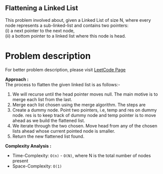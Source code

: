 ## Flattening a Linked List

This problem involved about, given a Linked List of size N, where every node represents a sub-linked-list and contains two pointers:<br/>
(i) a next pointer to the next node,<br/>
(ii) a bottom pointer to a linked list where this node is head.

# Problem description

For better problem description, please visit [LeetCode Page](https://practice.geeksforgeeks.org/problems/flattening-a-linked-list/1)

**Approach :**<br/>
The process to flatten the given linked list is as follows:-

1. We will recurse until the head pointer moves null. The main motive is to merge each list from the last.
2. Merge each list chosen using the merge algorithm. The steps are
3. Create a dummy node. Point two pointers, i.e, temp and res on dummy node. res is to keep track of dummy node and temp pointer is to move ahead as we build the flattened list.
4. We iterate through the two chosen. Move head from any of the chosen lists ahead whose current pointed node is smaller.
5. Return the new flattened list found.

**Complexity Analysis :**<br/>

-   Time-Complexity: `O(n)` - `O(N)`, where N is the total number of nodes present
-   Space-Complexity: `O(1)`

